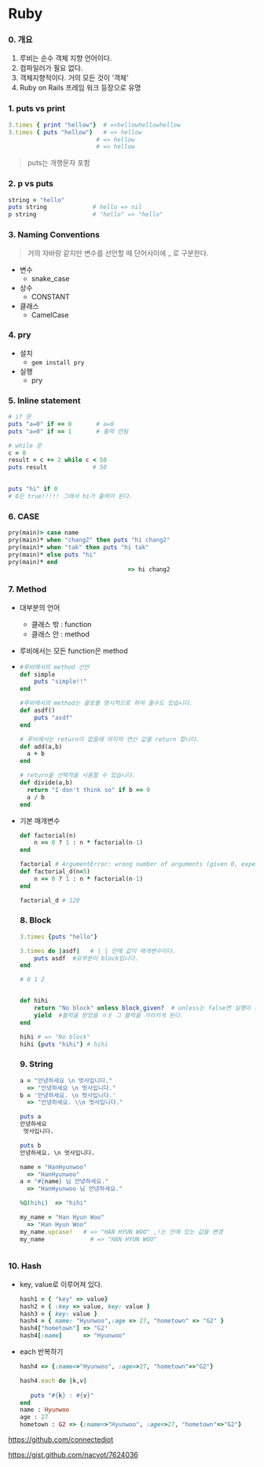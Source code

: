 # Ruby

### 0. 개요

1. 루비는 순수 객체 지향 언어이다.
2. 컴파일러가 필요 없다.
3. 객체지향적이다. 거의 모든 것이 '객체'
4. Ruby on Rails 프레임 워크 등장으로 유명



### 1. puts vs print

```ruby
3.times { print "hellow"}  # =>hellowhellowhellow
3.times { puts "hellow"}   # => hellow
						 # => hellow
						 # => hellow
```

> puts는 개행문자 포함



### 2. p vs puts

```ruby
string = "hello"
puts string 			# hello => nil 
p string 				# "hello" => "hello"
```



### 3. Naming Conventions

> 거의 자바랑 같지만 변수를 선언할 때 단어사이에  _ 로 구분한다.

- 변수
  - snake_case
- 상수
  - CONSTANT
- 클래스
  - CamelCase



### 4. pry

- 설치
  - `gem install pry`
- 실행
  - pry



### 5. Inline statement

```ruby
# if 문
puts "a=0" if == 0		 # a=0
puts "a=0" if == 1		 # 출력 안됨

# while 문
c = 0
result = c += 2 while c < 50
puts result				# 50
    

puts "hi" if 0
# 0은 true!!!!! 그래서 hi가 출력이 된다.
```



### 6. CASE

```ruby
pry(main)> case name
pry(main)* when "chang2" then puts "hi chang2"  
pry(main)* when "tak" then puts "hi tak"  
pry(main)* else puts "hi"  
pry(main)* end  
 								  => hi chang2
```





### 7. Method

- 대부분의 언어

  - 클래스 밖  :  function
  - 클래스 안  : method

- 루비에서는 모든 function은 method

- ```ruby
  #루비에서의 method 선언
  def simple
      puts "simple!!"
  end
  
  #루비에서의 method는 괄호를 명시적으로 하여 줄수도 있습니다.
  def asdf()
      puts "asdf"
  end
  
  # 루비에서는 return이 없을때 마지막 연산 값을 return 합니다. 
  def add(a,b)
  	a + b
  end  
  
  # return을 선택적을 사용할 수 있습니다. 
  def divide(a,b)
  	return "I don't think so" if b == 0
  	a / b
  end  
  ```

- 기본 매개변수

  ```ruby
  def factorial(n)
      n == 0 ? 1 : n * factorial(n-1)
  end
  
  factorial # ArgumentError: wrong number of arguments (given 0, expected 1)
  def factorial_d(n=5)
      n == 0 ? 1 : n * factorial(n-1)
  end
  
  factorial_d # 120
  
  ```

  

  ### 8. Block

  ```ruby
  3.times {puts "hello"}
  
  3.times do |asdf|   # | | 안에 값이 매개변수이다. 
      puts asdf  #요부분이 block입니다.
  end
  
  # 0 1 2
  
  
  def hihi
      return "No block" unless block_given?  # unless는 false면 실행이 된다. 
      yield  #블럭을 받았을 ㄸㅐ 그 블럭을 가리키게 된다. 
  end
  
  hihi # => "No block"
  hihi {puts "hihi"} # hihi
  
  
  ```

  ### 9. String

  ```ruby
  a = "안녕하세요 \n 멋사입니다."
  	=> "안녕하세요 \n 멋사입니다."
  b = '안녕하세요. \n 멋사입니다.'
  	=> "안녕하세요. \\n 멋사입니다."
  
  puts a
  안녕하세요 
   멋사입니다.
  
  puts b
  안녕하세요. \n 멋사입니다.
  
  name = "HanHyunwoo"
  	=> "HanHyunwoo"
  a = "#{name} 님 안녕하세요."                                   
  	=> "HanHyunwoo 님 안녕하세요."
  
  %Q(hihi)  => "hihi"
  
  my_name = "Han Hyun Woo"
  	=> "Han Hyun Woo"
  my_name.upcase!   # => "HAN HYUN WOO" ,!는 안에 있는 값을 변경
  my_name	          # => "HAN HYUN WOO"
  
  
  
  ```

  

### 10. Hash

- key, value로 이루어져 있다.

  ````ruby
  hash1 = { "key" => value}
  hash2 = { :key => value, key: value }
  hash3 = { key: value }
  hash4 = { name: "Hyunwoo",:age => 27, "hometown" => "G2" }  
  hash4["hometown"] => "G2"
  hash4[:name]      => "Hyunwoo"
  ````

  

  

- each 반복하기

  ```ruby
  hash4 => {:name=>"Hyunwoo", :age=>27, "hometown"=>"G2"}
  
  hash4.each do |k,v|
      
     puts "#{k} : #{v}"
  end  
  name : Hyunwoo
  age : 27
  hometown : G2 => {:name=>"Hyunwoo", :age=>27, "hometown"=>"G2"}
  ```



https://github.com/connectediot

https://gist.github.com/nacyot/7624036





